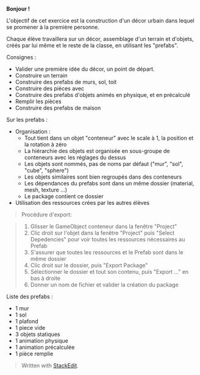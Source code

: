 
**Bonjour !**

L'objectif de cet exercice est la construction d'un décor urbain dans lequel se promener à la première personne.

Chaque élève travaillera sur un décor, assemblage d'un terrain et d'objets, créés par lui même et le reste de la classe, en utilisant les "prefabs".


Consignes :
- Valider une première idée du décor, un point de départ. 
- Construire un terrain
- Construire des prefabs de murs, sol, toit
- Construire des pièces avec
- Construire des prefabs d'objets animés en physique, et en précalculé
- Remplir les pièces
- Construire des prefabs de maison

Sur les prefabs :
- Organisation :
	- Tout tient dans un objet "conteneur" avec le scale à 1, la position et la rotation à zéro
	- La hiérarchie des objets est organisée en sous-groupe de conteneurs avec les réglages du dessus
	- Les objets sont nommés, pas de noms par défaut ("mur", "sol", "cube", "sphere")
	- Les objets similaires sont bien regroupés dans des conteneurs
	- Les dépendances du prefabs sont dans un même dossier (material, mesh, texture ...)
	- Le package contient ce dossier
- Utilisation des ressources crées par les autres élèves


> Procédure d'export: 

>  1. Glisser le GameObject conteneur dans la fenêtre "Project"
>  2. Clic droit sur l'objet dans la fenêtre "Project" puis "Select Depedencies" pour voir toutes les ressources nécessaires au Prefab
>  3. S'assurer que toutes les ressources et le Prefab sont dans le même dossier
>  4. Clic droit sur le dossier, puis "Export Package"
>  5. Sélectionner le dossier et tout son contenu, puis "Export ..." en bas à droite
>  6. Donner un nom de fichier et valider la création du package

Liste des prefabs :

- 1 mur
- 1 sol
- 1 plafond
- 1 piece vide
- 3 objets statiques
- 1 animation physique
- 1 animation précalculée
- 1 pièce remplie



> Written with [StackEdit](https://stackedit.io/).

